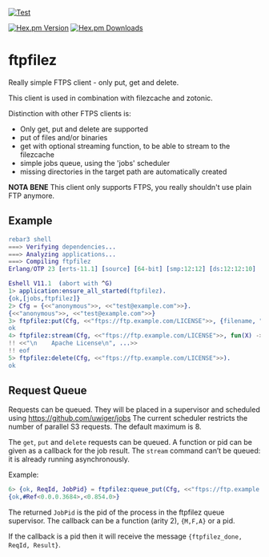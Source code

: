 [![Test](https://github.com/mworrell/ftpfilez/actions/workflows/test.yml/badge.svg)](https://github.com/mworrell/ftpfilez/actions/workflows/test.yml)

[![Hex.pm Version](https://img.shields.io/hexpm/v/ftpfilez.svg)](https://hex.pm/packages/ftpfilez)
[![Hex.pm Downloads](https://img.shields.io/hexpm/dt/ftpfilez.svg)](https://hex.pm/packages/ftpfilez)

ftpfilez
=======

Really simple FTPS client - only put, get and delete.

This client is used in combination with filezcache and zotonic.

Distinction with other FTPS clients is:

 * Only get, put and delete are supported
 * put of files and/or binaries
 * get with optional streaming function, to be able to stream to the filezcache
 * simple jobs queue, using the 'jobs' scheduler
 * missing directories in the target path are automatically created

**NOTA BENE** This client only supports FTPS, you really shouldn't use plain FTP anymore.

Example
-------

```erlang
rebar3 shell
===> Verifying dependencies...
===> Analyzing applications...
===> Compiling ftpfilez
Erlang/OTP 23 [erts-11.1] [source] [64-bit] [smp:12:12] [ds:12:12:10] [async-threads:1] [hipe]

Eshell V11.1  (abort with ^G)
1> application:ensure_all_started(ftpfilez).
{ok,[jobs,ftpfilez]}
2> Cfg = {<<"anonymous">>, <<"test@example.com">>}.
{<<"anonymous">>, <<"test@example.com">>}
3> ftpfilez:put(Cfg, <<"ftps://ftp.example.com/LICENSE">>, {filename, "LICENSE"}).
ok
4> ftpfilez:stream(Cfg, <<"ftps://ftp.example.com/LICENSE">>, fun(X) -> io:format("!! ~p~n", [X]) end).
!! <<"\n    Apache License\n", ...>>
!! eof
5> ftpfilez:delete(Cfg, <<"ftps://ftp.example.com/LICENSE">>).
ok
```

Request Queue
-------------

Requests can be queued. They will be placed in a supervisor and scheduled using https://github.com/uwiger/jobs
The current scheduler restricts the number of parallel S3 requests. The default maximum is 8.

The `get`, `put` and `delete` requests can be queued. A function or pid can be given as a callback for the job result.
The `stream` command can’t be queued: it is already running asynchronously.

Example:

```erlang
6> {ok, ReqId, JobPid} = ftpfilez:queue_put(Cfg, <<"ftps://ftp.example.com/LICENSE">>, {filename, "LICENSE"}, fun(ReqId,Result) -> io:format("!! ~p~n", [ Result ]) end).
{ok,#Ref<0.0.0.3684>,<0.854.0>}
```

The returned `JobPid` is the pid of the process in the ftpfilez queue supervisor.
The callback can be a function (arity 2), `{M,F,A}` or a pid.

If the callback is a pid then it will receive the message `{ftpfilez_done, ReqId, Result}`.

